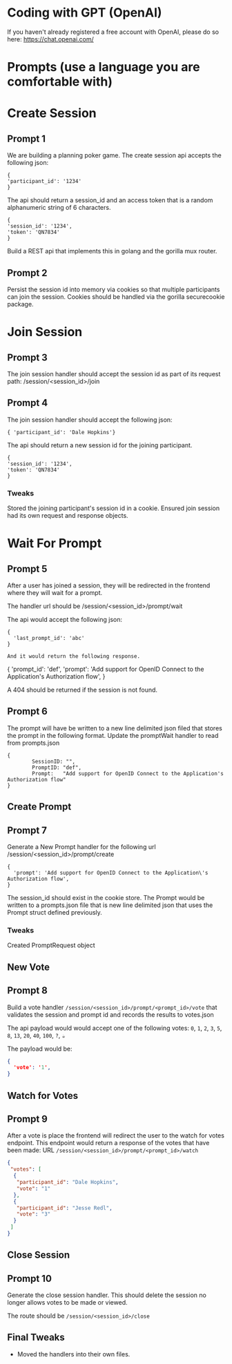 # Coding with GPT (OpenAI)

If you haven't already registered a free account with OpenAI, please do so here: https://chat.openai.com/

# Prompts (use a language you are comfortable with)

# Create Session

## Prompt 1
We are building a planning poker game. The create session api accepts the following json:

```
{
'participant_id': '1234'
}
```

The api should return a session_id and an access token that is a random alphanumeric string of 6 characters.

```
{
'session_id': '1234',
'token': 'QN7834'
}
```

Build a REST api that implements this in golang and the gorilla mux router.


## Prompt 2
Persist the session id into memory via cookies so that multiple participants can join the session. Cookies should be handled via the gorilla securecookie package.

# Join Session

## Prompt 3
The join session handler should accept the session id as part of its request path: /session/<session_id>/join

## Prompt 4
The join session handler should accept the following json:

```
{ 'participant_id': 'Dale Hopkins'}
```

The api should return a new session id for the joining participant.

```
{
'session_id': '1234',
'token': 'QN7834'
}
```

### Tweaks
Stored the joining participant's session id in a cookie.
Ensured join session had its own request and response objects. 

# Wait For Prompt

## Prompt 5
After a user has joined a session, they will be redirected in the frontend where they will wait for a prompt.

The handler url should be /session/<session_id>/prompt/wait

The api would accept the following json:
```
{
  'last_prompt_id': 'abc'
}

And it would return the following response. 
```
{
'prompt_id': 'def',
'prompt': 'Add support for OpenID Connect to the Application's Authorization flow',
}

A 404 should be returned if the session is not found.

## Prompt 6
The prompt will have be written to a new line delimited json filed that stores the prompt in the following format. Update the promptWait handler to read from prompts.json

```
{
        SessionID: "",
		PromptID: "def",
		Prompt:   "Add support for OpenID Connect to the Application's Authorization flow"
}
```

## Create Prompt

## Prompt 7

Generate a New Prompt handler for the following url /session/<session_id>/prompt/create
```
{
  'prompt': 'Add support for OpenID Connect to the Application\'s Authorization flow',
}
```

The session_id should exist in the cookie store. The Prompt would be written to a prompts.json file that is new line delimited json that uses the Prompt struct defined previously. 

### Tweaks
Created PromptRequest object

## New Vote

## Prompt 8

Build a vote handler `/session/<session_id>/prompt/<prompt_id>/vote` that validates the session and prompt id and records the results to votes.json

The api payload would would accept one of the following votes: `0`, `1`, `2`, `3`, `5`, `8`, `13`, `20`, `40`, `100`, `?`, `☕️`

The payload would be:

```json
{
  'vote': '1',
}
```

## Watch for Votes

## Prompt 9

After a vote is place the frontend will redirect the user to the watch for votes endpoint. This endpoint would return a response of the votes that have been made: URL `/session/<session_id>/prompt/<prompt_id>/watch`

```json
{
 "votes": [
  {
   "participant_id": "Dale Hopkins",
   "vote": "1"
  },
  {
   "participant_id": "Jesse Redl",
   "vote": "3"
  }
 ]
}
```

## Close Session

## Prompt 10

Generate the close session handler. This should delete the session no longer allows votes to be made or viewed.

The route should be `/session/<session_id>/close`


## Final Tweaks

- Moved the handlers into their own files.